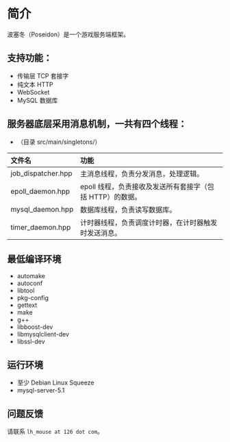 # 简介

波塞冬（Poseidon）是一个游戏服务端框架。

## 支持功能：
- 传输层 TCP 套接字
- 纯文本 HTTP
- WebSocket
- MySQL 数据库

## 服务器底层采用消息机制，一共有四个线程：
- （目录 src/main/singletons/）

文件名 | 功能
:-- | :--
job_dispatcher.hpp | 主消息线程，负责分发消息，处理逻辑。
epoll_daemon.hpp | epoll 线程，负责接收及发送所有套接字（包括 HTTP）的数据。
mysql_daemon.hpp | 数据库线程，负责读写数据库。
timer_daemon.hpp | 计时器线程，负责调度计时器，在计时器触发时发送消息。

## 最低编译环境
- automake
- autoconf
- libtool
- pkg-config
- gettext
- make
- g++
- libboost-dev
- libmysqlclient-dev 
- libssl-dev

## 运行环境
- 至少 Debian Linux Squeeze
- mysql-server-5.1

## 问题反馈
请联系 ```lh_mouse at 126 dot com```。
